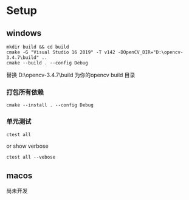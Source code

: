 # Setup

## windows
```
mkdir build && cd build
cmake -G "Visual Studio 16 2019" -T v142 -DOpenCV_DIR="D:\opencv-3.4.7\build" ..
cmake --build . --config Debug
```
替换 D:\opencv-3.4.7\build 为你的opencv build 目录
### 打包所有依赖

```
cmake --install . --config Debug
```
### 单元测试

```
ctest all 
```
or show verbose

```
ctest all --vebose
```


## macos 
尚未开发